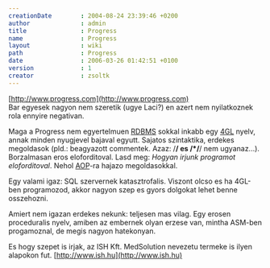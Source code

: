 ```yaml
---
creationDate        : 2004-08-24 23:39:46 +0200 
author              : admin 
title               : Progress 
name                : Progress 
layout              : wiki 
path                : Progress 
date                : 2006-03-26 01:42:51 +0100 
version             : 1 
creator             : zsoltk 
---
```

[http://www.progress.com](http://www.progress.com)<br/>
Bar egyesek nagyon nem szeretik (ugye Laci?) en azert nem nyilatkoznek rola ennyire negativan.

Maga a Progress nem egyertelmuen [RDBMS](RDBMS.html) sokkal inkabb egy [4GL](4GL.html) nyelv, annak minden nyugjevel bajaval egyutt. Sajatos szintaktika, erdekes megoldasok (pld.: beagyazott commentek. Azaz: /**/ es /*/**/ nem ugyanaz...). Borzalmasan eros eloforditoval. Lasd meg: _Hogyan irjunk programot eloforditoval_. Nehol [AOP](AOP.html)-ra hajazo megoldasokkal.

Egy valami igaz: SQL szervernek katasztrofalis. Viszont olcso es ha 4GL-ben programozod, akkor nagyon szep es gyors dolgokat lehet benne osszehozni.

Amiert nem igazan erdekes nekunk: teljesen mas vilag. Egy erosen proceduralis nyelv, amiben az embernek olyan erzese van, mintha ASM-ben progamoznal, de megis nagyon hatekonyan.

Es hogy szepet is irjak, az ISH Kft. MedSolution nevezetu termeke is ilyen alapokon fut. [http://www.ish.hu](http://www.ish.hu)
